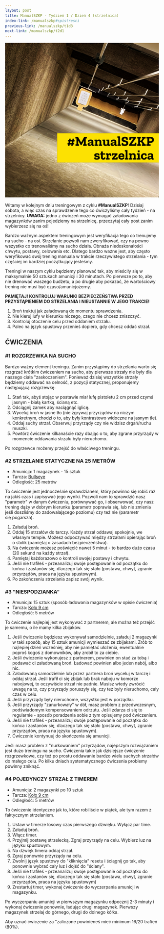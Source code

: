```yaml
---
layout: post
title: ManualSZKP - Tydzień 1 / Dzień 4 (strzelnica)
index-link: /manualszkp#spistresci
previous-link: /manualszkp/t1d3
next-link: /manualszkp/t2d1
---
```


<img class="image-inline-small" src="/img/manualszkp/t1d4.png">

Witamy w kolejnym dniu treningowym z cyklu **#ManualSZKP**!  Dzisiaj sobota, a więc czas na sprawdzenie tego co ćwiczyliśmy cały tydzień -  na strzelnicy. **UWAGA:** jedno z ćwiczeń może wymagać załadowania magazynków zanim pojedziemy na strzelnicę, przeczytaj cały post zanim wybierzesz się na oś!

Bardzo ważnym aspektem treningowym jest weryfikacja tego co trenujemy na sucho - na osi. Strzelanie pozwoli nam zweryfikować, czy na pewno wszystko co trenowaliśmy na sucho działa. Obnaża niedoskonałości chwytu, postawy, celowania etc. Dlatego bardzo ważne jest, aby często weryfikować swój trening manuala w trakcie rzeczywistego strzelania - tym częściej im bardziej początkujący jesteśmy.

Treningi w naszym cyklu będziemy planować tak, aby mieściły się w maksymalnie 50 sztukach amunicji i 30 minutach. Po pierwsze po to, aby nie drenować waszego budżetu, a po drugie aby pokazać, że wartościowy trening nie musi być czaso/amunicjożerny.

**PAMIĘTAJ! KONTROLUJ WARUNKI BEZPIECZEŃSTWA PRZED PRZYSTĄPIENIEM DO STRZELANIA I NIEUSTANNIE W JEGO TRAKCIE!**

1. Broń traktuj jak załadowaną do momentu sprawdzenia.
2. Nie kieruj lufy w kierunku niczego, czego nie chcesz zniszczyć.
3. Kontroluj otoczenie celu przed oddaniem strzału.
4. Palec na język spustowy przenieś dopiero, gdy chcesz oddać strzał.

## ĆWICZENIA

### #1 ROZGRZEWKA NA SUCHO
Bardzo ważny element treningu. Zanim przystąpimy do strzelania warto się rozgrzać krótkim ćwiczeniem na sucho, aby pierwsze strzały nie były dla naszego ciała "zaskoczeniem". Ponieważ dzisiaj wszystkie strzały będziemy oddawać na celność, z pozycji statycznej, proponujemy następującą rozgrzewkę:

1. Stań tak, abyś stojąc w postawie miał lufę pistoletu 2 cm przed czymś jasnym - białą kartką, ścianą etc.
2. Odciągnij zamek aby naciągnąć iglicę.
3. Wyceluj broń w jasne tło (nie zgrywaj przyrządów na niczym konkretnym, chodzi o to, aby były kontrastowo widoczne na jasnym tle).
4. Oddaj suchy strzał. Obserwuj przyrządy czy nie widzisz drgań/ruchu muszki.
5. Powtórz ćwiczenie kilkanaście razy dbając o to, aby zgrane przyrządy w momencie oddawania strzału były nieruchomo.

Po rozgrzewce możemy przejść do właściwego treningu.

### #2 STRZELANIE STATYCZNE NA 25 METRÓW
* Amunicja: 1 magazynek - 15 sztuk
* Tarcza: [Bullseye](/manualszkp/tarcze/bullseye.pdf)
* Odległość: 25 metrów

To ćwiczenie jest jednocześnie sprawdzianem, który powinno się robić raz na jakiś czas i zapisywać jego wyniki. Pozwoli nam to sprawdzić nasz "parametr" w danym ćwiczeniu, porównywać go, i obserwować, czy nasz trening dąży w dobrym kierunku (parametr poprawia się, lub nie zmienia jeśli doszliśmy do zadowalającego poziomu) czy też nie (parametr się pogarsza).

1. Załaduj broń.
2. Oddaj 15 strzałów do tarczy. Każdy strzał oddawaj spokojnie, we własnym tempie. Możesz odpoczywać między strzałami opierając broń o stolik (pamiętaj o zasadach bezpieczeństwa).
3. Na ćwiczenie możesz poświęcić nawet 5 minut - to bardzo dużo czasu (20 sekund na każdy strzał).
4. Pamiętaj każdorazowo o kontroli swojej postawy i chwytu.
5. Jeśli nie trafiłeś - przeanalizuj swoje postępowanie od początku do końca i zastanów się, dlaczego tak się stało (postawa, chwyt, zgranie przyrządów, praca na języku spustowym).
6. Po zakończeniu strzelania zapisz swój wynik.

### #3 "NIESPODZIANKA"
* Amunicja: 15 sztuk (sposób ładowania magazynków w opisie ćwiczenia)
* Tarcza: [Koło 9 cm](/manualszkp/tarcze/kolo_9cm.pdf)
* Odległość: 5 metrów

To ćwiczenie najlepiej jest wykonywać z partnerem, ale można też przejść je samemu, o ile mamy kilka zbijaków.

1. Jeśli ćwiczenie będziesz wykonywał samodzielnie, załaduj 2 magazynki w taki sposób, aby 15 sztuk amunicji wymieszać ze zbijakami. Zrób to najlepiej dzień wcześniej, aby nie pamiętać ułożenia, ewentualnie poproś kogoś z domowników, aby zrobił to za ciebie.
2. Jeśli ćwiczenie wykonujesz z partnerem, powinien on stać za tobą i podawać ci załadowaną broń. Ładować powinien albo jeden nabój, albo nic.
3. Załadowaną samodzielnie lub przez partnera broń wyceluj w tarczę i oddaj strzał. Jeśli trafił ci się zbijak lub brak naboju w komorze nabojowej, to oczywiście strzał nie padnie. Musisz wtedy zwrócić uwagę na to, czy przyrządy poruszyły się, czy też były nieruchomo, cały czas w celu.
4. Jeśli przyrządy były nieruchome, wszystko jest w porządku.
5. Jeśli przyrządy "zanurkowały" w dół, masz problem z przedwczesnym, podświadomym kompensowaniem odrzutu. Jeśli zdarza ci się to regularnie - sposób poradzenia sobie z tym opisujemy pod ćwiczeniem.
6. Jeśli nie trafiłeś - przeanalizuj swoje postępowanie od początku do końca i zastanów się, dlaczego tak się stało (postawa, chwyt, zgranie przyrządów, praca na języku spustowym).
7. Ćwiczenie kontynuuj do skończenia się amunicji.

Jeśli masz problem z "nurkowaniem" przyrządów, najepszym rozwiązaniem jest dużo treningu na sucho. Ćwiczenia takie jak dzisiejsze ćwiczenie rozgrzewkowe, czy też po prostu oddawanie bardzo wielu suchych strzałów do małego celu. Po kilku dniach systematycznego ćwiczenia problemy powinny zniknąć.

### #4 POJEDYNCZY STRZAŁ Z TIMEREM
* Amunicja: 2 magazynki po 10 sztuk
* Tarcza: [Koło 9 cm](/manualszkp/tarcze/kolo_9cm.pdf)
* Odległość: 5 metrów

To ćwiczenie identyczne jak to, które robiliście w piątek, ale tym razem z faktycznym strzelaniem.

1. Ustaw w timerze losowy czas pierwszego dźwięku. Wyłącz par time.
2. Załaduj broń.
3. Włącz timer.
4. Przyjmij postawę strzelecką. Zgraj przyrządy na celu. Wybierz luz na języku spustowym.
5. Na dźwięk timera oddaj strzał.
6. Zgraj ponownie przyrządy na celu.
7. Zwolnij język spustowy do "kliknięcia" resetu i ściągnij go tak, aby ponownie wybrać cały luz i dojść do "ściany".
8. Jeśli nie trafiłeś - przeanalizuj swoje postępowanie od początku do końca i zastanów się, dlaczego tak się stało (postawa, chwyt, zgranie przyrządów, praca na języku spustowym)
9. Zrestartuj timer, wykonaj ćwiczenie do wyczerpania amunicji w magazynku.

Po wyczerpaniu amunicji w pierwszym magazynku odpocznij 2-3 minuty i wykonaj ćwiczenie ponownie, ładując drugi magazynek. Pierwszy magazynek strzelaj do górnego, drugi do dolnego kółka.

Aby uznać ćwiczenie za "zaliczone powinieneś mieć minimum 16/20 trafień (80%).